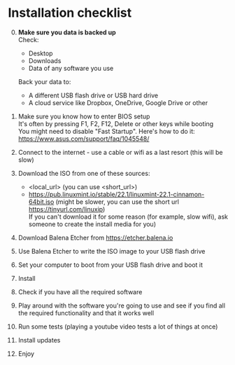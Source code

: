 # Installation checklist
0. **Make sure you data is backed up**  
Check:
   - Desktop
   - Downloads
   - Data of any software you use

   Back your data to:
   - A different USB flash drive or USB hard drive
   - A cloud service like Dropbox, OneDrive, Google Drive or other
1. Make sure you know how to enter BIOS setup  
It's often by pressing F1, F2, F12, Delete or other keys while booting  
You might need to disable "Fast Startup". Here's how to do it: https://www.asus.com/support/faq/1045548/
1. Connect to the internet - use a cable or wifi as a last resort (this will be slow)
1. Download the ISO from one of these sources:
    - <local_url> (you can use <short_url>)
    - https://pub.linuxmint.io/stable/22.1/linuxmint-22.1-cinnamon-64bit.iso (might be slower, you can use the short url https://tinyurl.com/linuxip)  
If you can't download it for some reason (for example, slow wifi), ask someone to create the install media for you)
1. Download Balena Etcher from https://etcher.balena.io
1. Use Balena Etcher to write the ISO image to your USB flash drive
1. Set your computer to boot from your USB flash drive and boot it
1. Install
1. Check if you have all the required software
1. Play around with the software you're going to use and see if you find all the required functionality and that it works well
1. Run some tests (playing a youtube video tests a lot of things at once)
1. Install updates
1. Enjoy

